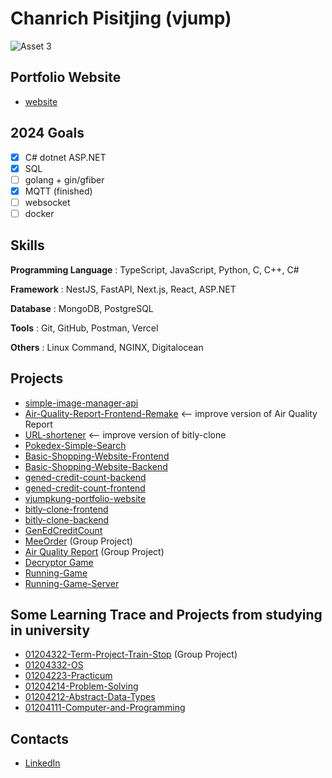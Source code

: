# Chanrich Pisitjing (vjump)

![Asset 3](https://github.com/user-attachments/assets/334972d7-e7d3-4fcc-a742-00ab692eb2c7)

## Portfolio Website
- [website](https://vjumpkung.github.io/)

## 2024 Goals

- [x] C# dotnet ASP.NET
- [x] SQL
- [ ] golang + gin/gfiber
- [x] MQTT (finished)
- [ ] websocket
- [ ] docker

## Skills
**Programming Language** : TypeScript, JavaScript, Python, C, C++, C#

**Framework** : NestJS, FastAPI, Next.js, React, ASP.NET

**Database** : MongoDB, PostgreSQL

**Tools** : Git, GitHub, Postman, Vercel

**Others** : Linux Command, NGINX, Digitalocean

## Projects

- [simple-image-manager-api](https://github.com/vjumpkung/simple_image_manager_api)
- [Air-Quality-Report-Frontend-Remake](https://github.com/Vjumpkung/Air-Quality-Report-Frontend-Remake) <-- improve version of Air Quality Report
- [URL-shortener](https://github.com/Vjumpkung/vjump-short-url) <-- improve version of bitly-clone
- [Pokedex-Simple-Search](https://github.com/Vjumpkung/simple-pokedex-vite-react)
- [Basic-Shopping-Website-Frontend](https://github.com/Vjumpkung/basic-shopping-website-frontend/)
- [Basic-Shopping-Website-Backend](https://github.com/Vjumpkung/basic-shopping-website-backend/)
- [gened-credit-count-backend](https://github.com/Vjumpkung/gened-credit-count-backend)
- [gened-credit-count-frontend](https://github.com/Vjumpkung/gened-credit-count-frontend)
- [vjumpkung-portfolio-website](https://github.com/vjumpkung/vjumpkung.github.io)
- [bitly-clone-frontend](https://github.com/Vjumpkung/bitly-clone-frontend)
- [bitly-clone-backend](https://github.com/Vjumpkung/bitly-clone-backend)
- [GenEdCreditCount](https://github.com/Vjumpkung/GenEdCreditCount)
- [MeeOrder](https://github.com/meeorder/meeorder-backend) (Group Project)
- [Air Quality Report](https://github.com/Vjumpkung/air-quality-report-backend) (Group Project)
- [Decryptor Game](https://github.com/Vjumpkung/decryptor_game)
- [Running-Game](https://github.com/Vjumpkung/Running-Game)
- [Running-Game-Server](https://github.com/Vjumpkung/Running-Game-Server)


## Some Learning Trace and Projects from studying in university

- [01204322-Term-Project-Train-Stop](https://github.com/Vjumpkung/01204322-Term-Project-Train-Stop) (Group Project)
- [01204332-OS](https://github.com/Vjumpkung/markdown_summary)
- [01204223-Practicum](https://github.com/Vjumpkung/practicum_final)
- [01204214-Problem-Solving](https://github.com/Vjumpkung/01204214-Problem-Solving)
- [01204212-Abstract-Data-Types](https://github.com/Vjumpkung/Abstract-Data-Types)
- [01204111-Computer-and-Programming](https://github.com/Vjumpkung/01204111)

## Contacts

- [LinkedIn](https://www.linkedin.com/in/chanrichpisitjing/) 
